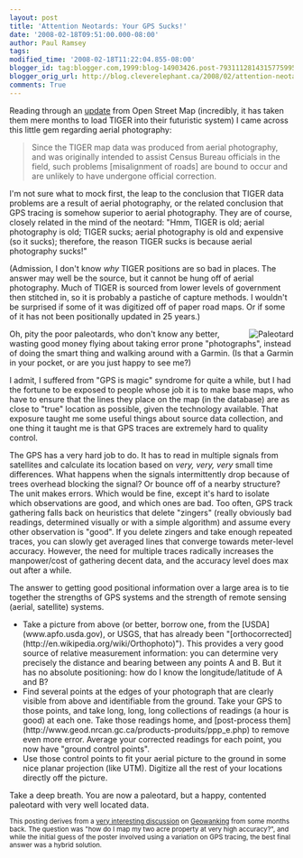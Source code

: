 ```yaml
---
layout: post
title: 'Attention Neotards: Your GPS Sucks!'
date: '2008-02-18T09:51:00.000-08:00'
author: Paul Ramsey
tags: 
modified_time: '2008-02-18T11:22:04.855-08:00'
blogger_id: tag:blogger.com,1999:blog-14903426.post-7931112814315775995
blogger_orig_url: http://blog.cleverelephant.ca/2008/02/attention-neotards-your-gps-sucks.html
comments: True
---
```


Reading through an [update](http://www.linux.com/feature/125344) from Open Street Map (incredibly, it has taken them mere months to load TIGER into their futuristic system) I came across this little gem regarding aerial photography:

<blockquote>Since the TIGER map data was produced from aerial photography, and was originally intended to assist Census Bureau officials in the field, such problems [misalignment of roads] are bound to occur and are unlikely to have undergone official correction.</blockquote>

I'm not sure what to mock first, the leap to the conclusion that TIGER data problems are a result of aerial photography, or the related conclusion that GPS tracing is somehow superior to aerial photography. They are of course, closely related in the mind of the neotard: "Hmm, TIGER is old; aerial photography is old; TIGER sucks; aerial photography is old and expensive (so it sucks); therefore, the reason TIGER sucks is because aerial photography sucks!"

(Admission, I don't know *why* TIGER positions are so bad in places. The answer may well be the source, but it cannot be hung off of aerial photography. Much of TIGER is sourced from lower levels of government then stitched in, so it is probably a pastiche of capture methods. I wouldn't be surprised if some of it was digitized off of paper road maps. Or if some of it has not been positionally updated in 25 years.)

<img src="http://pictures.directnews.co.uk/liveimages/Neanderthal+man_579_17669584_0_0_10940_300.jpg" style="float:right;border-width:0" alt="Paleotard" />Oh, pity the poor paleotards, who don't know any better, wasting good money flying about taking error prone "photographs", instead of doing the smart thing and walking around with a Garmin. (Is that a Garmin in your pocket, or are you just happy to see me?)

I admit, I suffered from "GPS is magic" syndrome for quite a while, but I had the fortune to be exposed to people whose job it is to make base maps, who have to ensure that the lines they place on the map (in the database) are as close to "true" location as possible, given the technology available.  That exposure taught me some useful things about source data collection, and one thing it taught me is that GPS traces are extremely hard to quality control.

The GPS has a very hard job to do. It has to read in multiple signals from satellites and calculate its location based on *very, very, very* small time differences. What happens when the signals intermittently drop because of trees overhead blocking the signal? Or bounce off of a nearby structure?  The unit makes errors.  Which would be fine, except it's hard to isolate which observations are good, and which ones are bad.  Too often, GPS track gathering falls back on heuristics that delete "zingers" (really obviously bad readings, determined visually or with a simple algorithm) and assume every other observation is "good".  If you delete zingers and take enough repeated traces, you can slowly get averaged lines that converge towards meter-level accuracy.  However, the need for multiple traces radically increases the manpower/cost of gathering decent data, and the accuracy level does max out after a while.

The answer to getting good positional information over a large area is to tie together the strengths of GPS systems and the strength of remote sensing (aerial, satellite) systems.  

<ul><li>Take a picture from above (or better, borrow one, from the [USDA](www.apfo.usda.gov), or USGS, that has already been "[orthocorrected](http://en.wikipedia.org/wiki/Orthophoto)").  This provides a very good source of relative measurement information: you can determine very precisely the distance and bearing between any points A and B.  But it has no absolute positioning: how do I know the longitude/latitude of A and B?</li><li>Find several points at the edges of your photograph that are clearly visible from above and identifiable from the ground. Take your GPS to those points, and take long, long, long collections of readings (a hour is good) at each one.  Take those readings home, and [post-process them](http://www.geod.nrcan.gc.ca/products-produits/ppp_e.php) to remove even more error.  Average your corrected readings for each point, you now have "ground control points".  </li><li>Use those control points to fit your aerial picture to the ground in some nice planar projection (like UTM).  Digitize all the rest of your locations directly off the picture.</li></ul>Take a deep breath. You are now a paleotard, but a happy, contented paleotard with very well located data. 

<small>This posting derives from a [very interesting discussion](http://lists.burri.to/pipermail/geowanking/2007-August/004299.html) on [Geowanking](http://lists.burri.to/mailman/listinfo/geowanking) from some months back.  The question was "how do I map my two acre property at very high accuracy?", and while the initial guess of the poster involved using a variation on GPS tracing, the best final answer was a hybrid solution.</small>